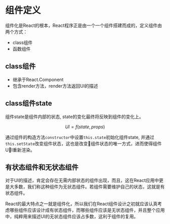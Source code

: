 # 组件定义

组件化是React的根本，React程序正是由一个一个组件搭建而成的，定义组件由两个方式：

- class组件
- 函数组件

## class组件

- 继承于React.Component
- 包含render方法，render方法返回UI的描述

## class组件state

组件state是组件内部的状态, state的变化最终将反映到组件的变化上。

$$UI = f(state, props)$$

通过组件的构造方法`constructor`中设置`this.state`初始化组件state,  并通过`this.setState`改变组件状态，这也是改变组件状态的唯一方式，进而使得组件UI重新渲染。

## 有状态组件和无状态组件

对于UI的描述，肯定会存在无需内部状态的组件出现，而且，这在React应用中更是大多数，我们称这种组件为无状态组件。若组件需要维护自己的状态，这就是有状态组件。

React的最大特点之一就是组件化，所以我们在React组件设计之初就应该认真考虑哪些组件应该设计成有状态组件，而哪些组件应该是无状态组件，并且整个应用中，纯粹用来描述UI的无状态组件应该占多数，这利于组件的复用。